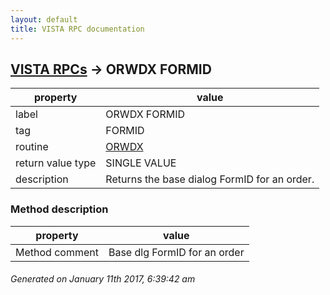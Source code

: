 ```yaml
---
layout: default
title: VISTA RPC documentation
---
```




## [VISTA RPCs](TableOfContent.md) &#8594; ORWDX FORMID 

 property | value 
--- | --- 
 label | ORWDX FORMID
 tag | FORMID
 routine | [ORWDX](http://code.osehra.org/dox/Routine_ORWDX_source.html)
 return value type | SINGLE VALUE
 description | Returns the base dialog FormID for an order.


### Method description

 property | value 
--- | --- 
 Method comment | Base dlg FormID for an order




 ###### Generated on January 11th 2017, 6:39:42 am